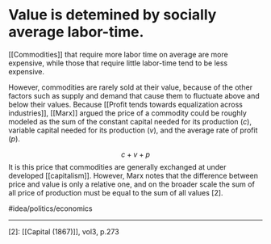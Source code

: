 # Value is detemined by socially average labor-time.
[[Commodities]] that require more labor time on average are more expensive, while those that require little labor-time tend to be less expensive. 

However, commodities are rarely sold at their value, because of the other factors such as supply and demand that cause them to fluctuate above and below their values. Because [[Profit tends towards equalization across industries]], [[Marx]] argued the price of a commodity could be roughly modeled as the sum of the constant capital needed for its production ($c$), variable capital needed for its production ($v$), and the average rate of profit ($p$). 

$$
c+v+p
$$
It is this price that commodities are generally exchanged at under developed [[capitalism]]. However, Marx notes that the difference between price and value is only a relative one, and on the broader scale the sum of all price of production must be equal to the sum of all values [2]. 

#idea/politics/economics 

---
[1]: https://www.marxist.com/parasitical-landlordism-and-the-marxist-theory-of-rent.htm
[2]: [[Capital (1867)]], vol3, p.273